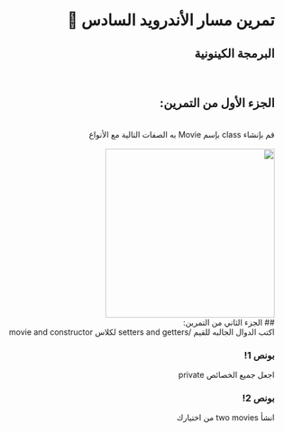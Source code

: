 <div dir = "rtl">
  
#   تمرين مسار الأندرويد السادس 💚
## البرمجة الكينونية
<br>


## الجزء الأول من التمرين:
<br> 
قم بإنشاء class بإسم Movie به الصفات التالية مع الأنواع
<br>
<br>
<img src = "https://media.discordapp.net/attachments/742407473687822377/759070186706829382/unknown.png" width = "300 px" margin="auto"/>
<br>
## الجزء الثاني من التمرين:
<br>
اكتب الدوال الجالبه للقيم /setters and getters لكلاس movie and constructor

### بونص 1! 
 اجعل جميع الخصائص private 
### بونص 2!
انشأ two movies من اختيارك

</div>


